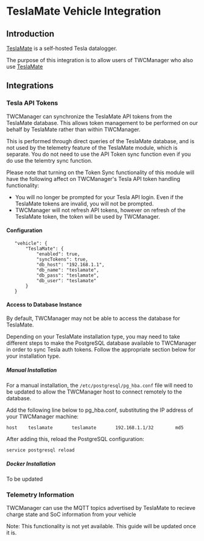 # TeslaMate Vehicle Integration

## Introduction

<a href="https://github.com/adriankumpf/teslamate">TeslaMate</a> is a self-hosted Tesla datalogger.

The purpose of this integration is to allow users of TWCManager who also use <a href="https://github.com/adriankumpf/teslamate">TeslaMate</a>

## Integrations

### Tesla API Tokens

TWCManager can synchronize the TeslaMate API tokens from the TeslaMate database. This allows token management to be performed on our behalf by TeslaMate rather than within TWCManager.

This is performed through direct queries of the TeslaMate database, and is not used by the telemetry feature of the TeslaMate module, which is separate. You do not need to use the API Token sync function even if you do use the telemtry sync function.

Please note that turning on the Token Sync functionality of this module will have the following affect on TWCManager's Tesla API token handling functionality:

   * You will no longer be prompted for your Tesla API login. Even if the TeslaMate tokens are invalid, you will not be prompted.
   * TWCManager will not refresh API tokens, however on refresh of the TeslaMate token, the token will be used by TWCManager.

#### Configuration

```
   "vehicle": {
       "TeslaMate": {
           "enabled": true,
           "syncTokens": true,
           "db_host": "192.168.1.1",
           "db_name": "teslamate",
           "db_pass": "teslamate",
           "db_user": "teslamate"
       }
   }
```

#### Access to Database Instance

By default, TWCManager may not be able to access the database for TeslaMate.

Depending on your TeslaMate installation type, you may need to take different steps to make the PostgreSQL database available to TWCManager in order to sync Tesla auth tokens. Follow the appropriate section below for your installation type.

##### Manual Installation

For a manual installation, the ```/etc/postgresql/pg_hba.conf``` file will need to be updated to allow the TWCManager host to connect remotely to the database.

Add the following line below to pg_hba.conf, substituting the IP address of your TWCManager machine:

```
host    teslamate       teslamate       192.168.1.1/32        md5
```

After adding this, reload the PostgreSQL configuration:

```
service postgresql reload
```

##### Docker Installation

To be updated

### Telemetry Information

TWCManager can use the MQTT topics advertised by TeslaMate to recieve charge state and SoC information from your vehicle

Note: This functionality is not yet available. This guide will be updated once it is.

